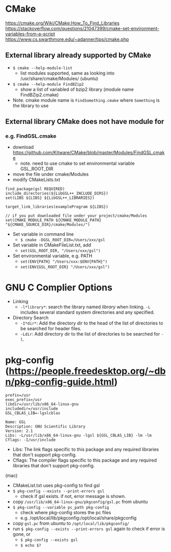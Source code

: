 # CMake
https://cmake.org/Wiki/CMake:How_To_Find_Libraries
https://stackoverflow.com/questions/21047399/cmake-set-environment-variables-from-a-script
https://www.cs.swarthmore.edu/~adanner/tips/cmake.php

## External library already supported by CMake
- `$ cmake --help-module-list`
  - list modules supported, same as looking into /usr/share/cmake/Modules/ (ubuntu)
- `$ cmake --help-module FindBZip2`
  - show a list of variabled of bzip2 library (module name FindBZip2.cmake)
- Note. cmake module name is `FindSomething.cmake` where `Something` is the library to use

## External library CMake does not have module for
### e.g. FindGSL.cmake
- download https://github.com/Kitware/CMake/blob/master/Modules/FindGSL.cmake
  - note. need to use cmake to set environmental variable GSL_ROOT_DIR
- move the file under cmake/Modules
- modify CMakeLists.txt
```
find_package(gsl REQUIRED)
include_directories(${LibGSL++_INCLUDE_DIRS})
set(LIBS ${LIBS} ${LibGSL++_LIBRARIES})

target_link_libraries(exampleProgram ${LIBS})

// if you put downloaded file under your project/cmake/Modules
set(CMAKE_MODULE_PATH ${CMAKE_MODULE_PATH} "${CMAKE_SOURCE_DIR}/cmake/Modules/")
```
- Set variable in command line
  - `$ cmake -DGSL_ROOT_DIR=/Users/xxx/gsl`
- Set variable in CMakeFileList.txt, add
  - `set(GSL_ROOT_DIR, "/Users/xxx/gsl")`
- Set environmental variable, e.g. PATH
  - `set(ENV{PATH} "/Users/xxx:$ENV{PATH}")`
  - `set(ENV{GSL_ROOT_DIR} "/Users/xxx/gsl")`

# GNU C Complier Options
- Linking
  - `-l*library*`: search the library named *library* when linking. `-L` includes several standard system directories and any specified. 
- Directory Search
  - `-I*dir*`: Add the directory dir to the head of the list of directories to be searched for header files. 
  - `-Ldir`: Add directory dir to the list of directories to be searched for `-l`.

# pkg-config (https://people.freedesktop.org/~dbn/pkg-config-guide.html)
``` Example: gsl.pc
prefix=/usr
exec_prefix=/usr
libdir=/usr/lib/x86_64-linux-gnu
includedir=/usr/include
GSL_CBLAS_LIB=-lgslcblas

Name: GSL
Description: GNU Scientific Library
Version: 2.1
Libs: -L/usr/lib/x86_64-linux-gnu -lgsl ${GSL_CBLAS_LIB} -lm -lm 
Cflags: -I/usr/include
```
- Libs: The link flags specific to this package and any required libraries that don't support pkg-config. 
- Cflags: The compiler flags specific to this package and any required libraries that don't support pkg-config. 

(mac)
- CMakeList.txt uses pkg-config to find gsl
- `$ pkg-config --exists --print-errors gsl`
  - check if gsl exists. if not, error message is shown. 
- copy `/usr/lib/x86_64-linux-gnu/pkgconfig/gsl.pc` from ubuntu
- `$ pkg-config --variable pc_path pkg-config`
  - check where pkg-config stores the pc files
  - e.g. /opt/local/lib/pkgconfig:/opt/local/share/pkgconfig
- copy `gsl.pc` from ubuntu to `/opt/local/lib/pkgconfig/`
- run `$ pkg-config --exists --print-errors gsl` again to check if error is gone, or
  - `$ pkg-config --exists gsl`
  - `$ echo $?`